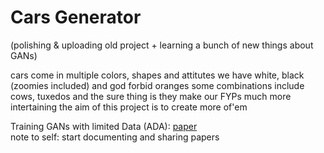 # Cars Generator

(polishing & uploading old project + learning a bunch of new things about GANs)

cars come in multiple colors, shapes and attitutes
we have white, black (zoomies included) and god forbid oranges
some combinations include cows, tuxedos and 
the sure thing is they make our FYPs much more intertaining
the aim of this project is to create more of'em 


Training GANs with limited Data (ADA): [paper](https://arxiv.org/pdf/2006.06676)  
note to self: start documenting and sharing papers